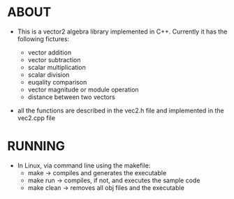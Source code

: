 # ABOUT
  - This is a vector2 algebra library implemented in C++. Currently it has the following fictures:
    - vector addition
    - vector subtraction
    - scalar multiplication
    - scalar division
    - euqality comparison
    - vector magnitude or module operation
    - distance between two vectors
    
   - all the functions are described in the vec2.h file and implemented in the vec2.cpp file
   
# RUNNING 
  - In Linux, via command line using the makefile:
    - make -> compiles and generates the executable
    - make run -> compiles, if not, and executes the sample code
    - make clean -> removes all obj files and the executable
    
 
